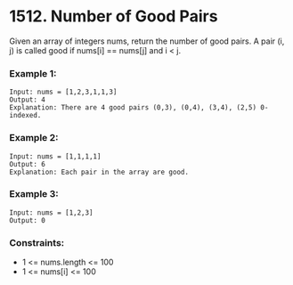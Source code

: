 # 1512. Number of Good Pairs

Given an array of integers nums, return the number of good pairs.
A pair (i, j) is called good if nums[i] == nums[j] and i < j.

### Example 1:
    Input: nums = [1,2,3,1,1,3]
    Output: 4
    Explanation: There are 4 good pairs (0,3), (0,4), (3,4), (2,5) 0-indexed.

### Example 2:
    Input: nums = [1,1,1,1]
    Output: 6
    Explanation: Each pair in the array are good.

### Example 3:
    Input: nums = [1,2,3]
    Output: 0
 
### Constraints:
- 1 <= nums.length <= 100
- 1 <= nums[i] <= 100

